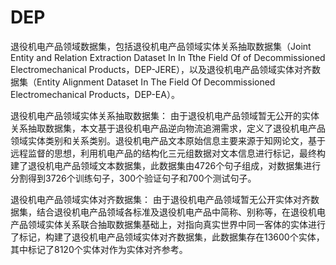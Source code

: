 # DEP


  退役机电产品领域数据集，包括退役机电产品领域实体关系抽取数据集（Joint Entity and Relation Extraction Dataset In In Tthe Field Of of Decommissioned Electromechanical Products，DEP-JERE），以及退役机电产品领域实体对齐数据集（Entity Alignment Dataset In The Field Of Decommissioned Electromechanical Products，DEP-EA）。
  
退役机电产品领域实体关系抽取数据集：
  由于退役机电产品领域暂无公开的实体关系抽取数据集，本文基于退役机电产品逆向物流追溯需求，定义了退役机电产品领域实体类别和关系类别。退役机电产品文本原始信息主要来源于知网论文，基于远程监督的思想，利用机电产品的结构化三元组数据对文本信息进行标记，最终构建了退役机电产品领域文本数据集，此数据集由4726个句子组成，对数据集进行分割得到3726个训练句子，300个验证句子和700个测试句子。
  
 退役机电产品领域实体对齐数据集：
  由于退役机电产品领域暂无公开实体对齐数据集，结合退役机电产品领域各标准及退役机电产品中简称、别称等，在退役机电产品领域实体关系联合抽取数据集基础上，对指向真实世界中同一客体的实体进行了标记，构建了退役机电产品领域实体对齐数据集，此数据集存在13600个实体，其中标记了8120个实体对作为实体对齐参考。
  
